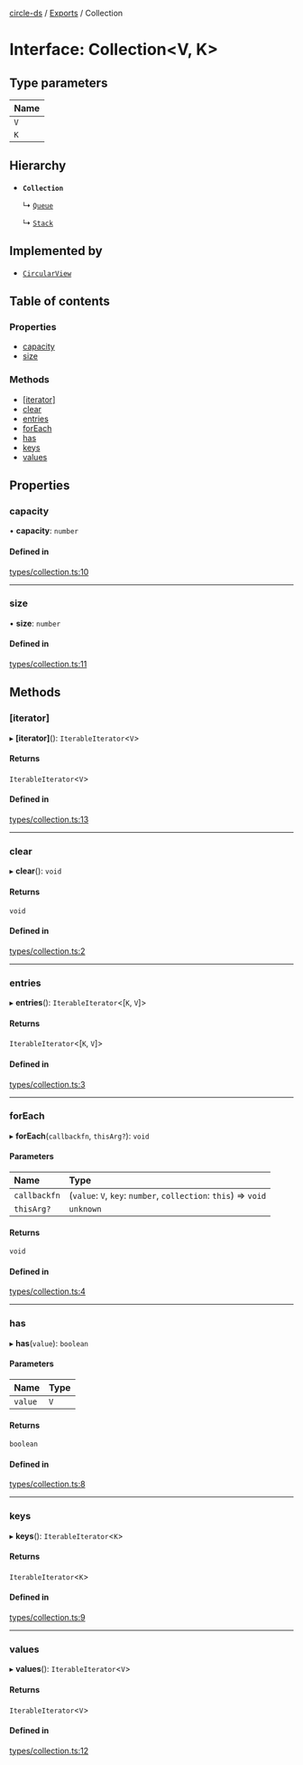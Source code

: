 [circle-ds](../README.md) / [Exports](../modules.md) / Collection

# Interface: Collection\<V, K\>

## Type parameters

| Name |
| :--- |
| `V`  |
| `K`  |

## Hierarchy

- **`Collection`**

  ↳ [`Queue`](Queue.md)

  ↳ [`Stack`](Stack.md)

## Implemented by

- [`CircularView`](../classes/CircularView.md)

## Table of contents

### Properties

- [capacity](Collection.md#capacity)
- [size](Collection.md#size)

### Methods

- [[iterator]](Collection.md#[iterator])
- [clear](Collection.md#clear)
- [entries](Collection.md#entries)
- [forEach](Collection.md#foreach)
- [has](Collection.md#has)
- [keys](Collection.md#keys)
- [values](Collection.md#values)

## Properties

### capacity

• **capacity**: `number`

#### Defined in

[types/collection.ts:10](https://github.com/havelessbemore/circle-ds/blob/5237265/src/types/collection.ts#L10)

---

### size

• **size**: `number`

#### Defined in

[types/collection.ts:11](https://github.com/havelessbemore/circle-ds/blob/5237265/src/types/collection.ts#L11)

## Methods

### [iterator]

▸ **[iterator]**(): `IterableIterator`\<`V`\>

#### Returns

`IterableIterator`\<`V`\>

#### Defined in

[types/collection.ts:13](https://github.com/havelessbemore/circle-ds/blob/5237265/src/types/collection.ts#L13)

---

### clear

▸ **clear**(): `void`

#### Returns

`void`

#### Defined in

[types/collection.ts:2](https://github.com/havelessbemore/circle-ds/blob/5237265/src/types/collection.ts#L2)

---

### entries

▸ **entries**(): `IterableIterator`\<[`K`, `V`]\>

#### Returns

`IterableIterator`\<[`K`, `V`]\>

#### Defined in

[types/collection.ts:3](https://github.com/havelessbemore/circle-ds/blob/5237265/src/types/collection.ts#L3)

---

### forEach

▸ **forEach**(`callbackfn`, `thisArg?`): `void`

#### Parameters

| Name         | Type                                                            |
| :----------- | :-------------------------------------------------------------- |
| `callbackfn` | (`value`: `V`, `key`: `number`, `collection`: `this`) => `void` |
| `thisArg?`   | `unknown`                                                       |

#### Returns

`void`

#### Defined in

[types/collection.ts:4](https://github.com/havelessbemore/circle-ds/blob/5237265/src/types/collection.ts#L4)

---

### has

▸ **has**(`value`): `boolean`

#### Parameters

| Name    | Type |
| :------ | :--- |
| `value` | `V`  |

#### Returns

`boolean`

#### Defined in

[types/collection.ts:8](https://github.com/havelessbemore/circle-ds/blob/5237265/src/types/collection.ts#L8)

---

### keys

▸ **keys**(): `IterableIterator`\<`K`\>

#### Returns

`IterableIterator`\<`K`\>

#### Defined in

[types/collection.ts:9](https://github.com/havelessbemore/circle-ds/blob/5237265/src/types/collection.ts#L9)

---

### values

▸ **values**(): `IterableIterator`\<`V`\>

#### Returns

`IterableIterator`\<`V`\>

#### Defined in

[types/collection.ts:12](https://github.com/havelessbemore/circle-ds/blob/5237265/src/types/collection.ts#L12)
